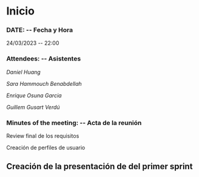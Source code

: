 # Inicio

### DATE: -- Fecha y Hora

24/03/2023 -- 22:00

### Attendees: -- Asistentes

_Daniel Huang_

_Sara Hammouch Benabdellah_

_Enrique Osuna Garcia_

_Guillem Gusart Verdú_

### Minutes of the meeting: -- Acta de la reunión

Review final de los requisitos

Creación de perfiles de usuario

## Creación de la presentación de del primer sprint

